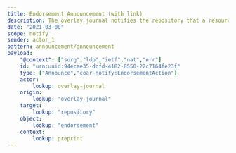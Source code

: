 ```yaml
---
title: Endorsement Announcement (with link)
description: The overlay journal notifies the repository that a resource has been endorsed, and provides a link to evidence of that endorsement.
date: "2021-03-08"
scope: notify
sender: actor_1
pattern: announcement/announcement
payload:
    "@context": ["sorg","ldp","ietf","nat","nrr"]
    id: "urn:uuid:94ecae35-dcfd-4182-8550-22c7164fe23f"
    type: ["Announce","coar-notify:EndorsementAction"]
    actor:
        lookup: overlay-journal
    origin:
        lookup: "overlay-journal"
    target:
        lookup: "repository"
    object:
        lookup: "endorsement"
    context:
        lookup: preprint
---
```


